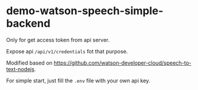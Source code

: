 # demo-watson-speech-simple-backend

Only for get access token from api server.

Expose api `/api/v1/credentials` fot that purpose.

Modified based on https://github.com/watson-developer-cloud/speech-to-text-nodejs.

For simple start, just fill the `.env` file with your own api key.
